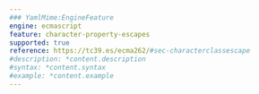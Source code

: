```yaml
---
### YamlMime:EngineFeature
engine: ecmascript
feature: character-property-escapes
supported: true
reference: https://tc39.es/ecma262/#sec-characterclassescape
#description: *content.description
#syntax: *content.syntax
#example: *content.example
---
```

